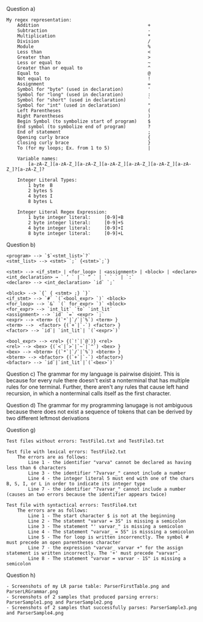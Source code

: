Question a)
    
    My regex representation:
        Addition                                        +
        Subtraction                                     -
        Multiplication                                  *
        Division                                        /
        Module                                          %
        Less than                                       <
        Greater than                                    >
        Less or equal to                                ~
        Greater than or equal to                        ^
        Equal to                                        @
        Not equal to                                    !
        Assignment                                      =
        Symbol for "byte" (used in declaration)         ' 
        Symbol for "long" (used in declaration)         :
        Symbol for "short" (used in declaration)        `
        Symbol for "int" (used in declaration)          "
        Left Parentheses                                (
        Right Parentheses                               )
        Begin Symbol (to symbolize start of program)    $
        End symbol (to symbolize end of program)        ?
        End of statement                                ;
        Opening curly brace                             {
        Closing curly brace                             }
        To (for my loops; Ex. from 1 to 5)              |

        Variable names:
            [a-zA-Z_][a-zA-Z_][a-zA-Z_][a-zA-Z_][a-zA-Z_][a-zA-Z_][a-zA-Z_]?[a-zA-Z_]?

        Integer Literal Types:
            1 byte  B
            2 bytes S
            4 bytes I
            8 bytes L

        Integer Literal Regex Expression:
            1 byte integer literal:     [0-9]+B
            2 byte integer literal:     [0-9]+S
            4 byte integer literal:     [0-9]+I
            8 byte integer literal:     [0-9]+L

Question b)
    
    <program> --> `$`<stmt_list>`?`
    <stmt_list> --> <stmt> `;` {<stmt>`;`}

    <stmt> --> <if_stmt> | <for_loop> | <assignment> | <block> | <declare>
    <int_declaration> → ` ’ ` | ` ” ` | ` ` ` | `:`
    <declare> --> <int_declaration> `id` `;`

    <block> --> `{` { <stmt> ;} `}`
    <if_stmt> --> `#` `(`<bool_expr> `)` <block> 
    <for_loop> --> `&` `(` for_expr> `)` <block>
    <for_expr> --> `int_lit` `to` `int_lit`
    <assignment> --> `id` `=` <expr> `;`
    <expr> --> <term> {(`*`|`/`|`%`) <term> }
    <term> -->  <factor> {(`+`|`-`) <factor> }
    <factor> --> `id`| `int_lit`| `(`<expr>`)`

    <bool_expr> --> <rel> {(`!`|`@`)} <rel>
    <rel> --> <bex> {(`<`|`>`|`~`|`^`) <bex> }
    <bex> --> <bterm> {(`*`|`/`|`%`) <bterm> }
    <bterm> --> <bfactor> {(`+`|`-`) <bfactor>}
    <bfactor> --> `id`|`int_lit`|`(`<bex>`)`

Question c)
    The grammar for my language is pairwise disjoint. This is because for every rule there doesn't exist a nonterminal that has multiple rules for one
    terminal. Further, there aren't any rules that cause left hand recursion, in which a nonterminal calls itself as the first character.

Question d)
    The grammar for my programming lanugage is not ambiguous because there does not exist a sequence of tokens that can be derived by two different
    leftmost derivations

Question g)
    
    Test files without errors: TestFile1.txt and TestFile3.txt
    
    Test file with lexical errors: TestFile2.txt
        The errors are as follows:
            Line 1 - the identifier "varva" cannot be declared as having less than 6 characters
            Line 3 - the identifier "7varvar_" cannot include a number
            Line 4 - the integer literal 5 must end with one of the chars B, S, I, or L in order to indicate its integer type
            Line 7 - the identifier "7varvar_" cannot include a number (causes an two errors because the identifier appears twice)

    Test file with syntactical errors: TestFile4.txt
        The errors are as follows: 
            Line 1 - The start character $ is not at the beginning
            Line 2 - The statemnt "varvar = 3S" is missing a semicolon
            Line 3 - The statement "' varvar_" is missing a semicolon
            Line 4 - The statement "varvar_ = 5S" is misssing a semicolon
            Line 5 - The for loop is written incorrenctly. The symbol # must precede an open parentheses character
            Line 7 - the expression "varvar_ varvar +" for the assign statement is written incorrectly. The '+' must precede "varvar".
            Line 8 - The statement "varvar = varvar - 1S" is missing a semicolon

Question h)

    - Screenshots of my LR parse table: ParserFirstTable.png and ParserLRGrammar.png
    - Screenshots of 2 samples that produced parsing errors: ParserSample1.png and ParserSample2.png
    - Screenshots of 2 samples that successfully parses: ParserSample3.png and ParserSample4.png
